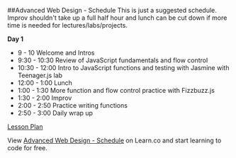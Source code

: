 

##Advanced Web Design - Schedule
This is just a suggested schedule. Improv shouldn't take up a full half hour and lunch can be cut down if more time is needed for lectures/labs/projects.

**Day 1**
+ 9 - 10 Welcome and Intros
+ 9:30 - 10:30 Review of JavaScript fundamentals and flow control
+ 10:30 - 12:00 Intro to JavaScript functions and testing with Jasmine with Teenager.js lab
+ 12:00 - 1:00 Lunch
+ 1:00 - 1:30 More function and flow control practice with Fizzbuzz.js
+ 1:30 - 2:00 Improv
+ 2:00 - 2:50 Practice writing functions
+ 2:50 - 3:00 Daily wrap up

[Lesson Plan](https://docs.google.com/a/flatironschool.com/document/d/1qbo9KnW6bqhmbQenuOD09-mNgSPwoY1hOzH36Vn4Gw0/edit)

<p data-visibility='hidden'>View <a href='https://learn.co/lessons/hs-adv-web-day1-schedule' title='Advanced Web Design - Schedule'>Advanced Web Design - Schedule</a> on Learn.co and start learning to code for free.</p>
